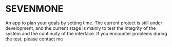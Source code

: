 # SEVENMONE
An app to plan your goals by setting time. The current project is still under development, and the current stage is mainly to test the integrity of the system and the continuity of the interface. If you encounter problems during the test, please contact me

